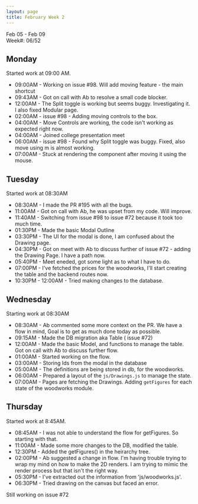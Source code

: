 ```yaml
---
layout: page
title: February Week 2
---
```


Feb 05 - Feb 09<br>
Week#: 06/52<br>

## Monday

Started work at 09:00 AM.

- 09:00AM - Working on issue #98. Will add moving feature - the main shortcut
- 09:43AM - Got on call with Ab to resolve a small code blocker.
- 12:00AM - The Split toggle is working but seems buggy. Investigating it. I also fixed Modular page.
- 02:00AM - issue #98 - Adding moving controls to the box.
- 04:00AM - Move Controls are working, the code isn't working as expected right now.
- 04:00AM - Joined college presentation meet
- 06:00AM - issue #98 - Found why Split toggle was buggy. Fixed, also move using m is almost working.
- 07:00AM - Stuck at rendering the component after moving it using the mouse.

## Tuesday

Started work at 08:30AM
- 08:30AM - I made the PR #195  with all the bugs.
- 11:00AM - Got on call with Ab, he was upset from my code. Will improve.
- 11:40AM - Switching from issue #98 to issue #72 because it took too much time.
- 01:30PM - Made the basic Modal Outline
- 03:30PM - The UI for the modal is done, I am confused about the Drawing page.
- 04:30PM - Got on meet with Ab to discuss further of issue #72 - adding the Drawing Page. I have a path now.
- 05:40PM - Meet eneded, got some light as to what I have to do.
- 07:00PM - I've fetched the prices for the woodworks, I'll start creating the table and the backend routes now.
- 10:30PM - 12:00AM - Tried making changes to the database.

## Wednesday

Starting work at 08:30AM

- 08:30AM - Ab commented some more context on the PR. We have a flow in mind, Goal is to get as much done today as possible.
- 09:15AM - Made the DB migration aka Table ( issue #72)
- 12:00AM - Made the basic Model, and functions to manage the table. Got on call with Ab to discuss further flow.
- 01:00AM - Started working on the flow.
- 03:00AM - Storing Ids from the modal in the database
- 05:00AM - The definitions are being stored in db, for the woodworks.
- 06:00AM - Prepared a layout of the `js/Drawings.js` to manage the state.
- 07:00AM - Pages are fetching the Drawings. Adding `getFigures` for each state of the woodworks module.


## Thursday

Started work at 8:45AM.

- 08:45AM - I was not able to understand the flow for getFigures. So starting with that.
- 11:00AM - Made some more changes to the DB, modified the table.
- 12:30PM - Added the getFigures() in the heirarchy tree.
- 02:00PM - Ab suggested a change in flow. I'm having trouble trying to wrap my mind on how to make the 2D renders. I am trying to mimic the render process but that isn't the right way.
- 05:30PM - I've extracted out the information from 'js/woodworks.js'.
- 06:30PM - Tried drawing on the canvas but faced an error.

Still working on issue #72